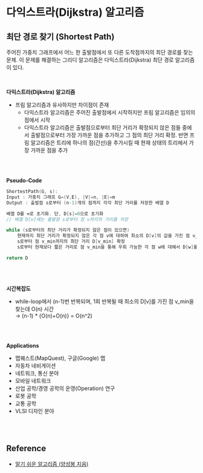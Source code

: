 # 다익스트라(Dijkstra) 알고리즘

## 최단 경로 찾기 (Shortest Path)

주어진 가중치 그래프에서 어느 한 출발점에서 또 다른 도착점까지의 최단 경로를 찾는 문제. 이 문제를 해결하는 그리디 알고리즘은 다익스트라(Dijkstra) 최단 경로 알고리즘이 있다.

<br>

**다익스트라(Dijkstra) 알고리즘**

- 프림 알고리즘과 유사하지만 차이점이 존재
    - 다익스트라 알고리즘은 주어진 출발점에서 시작하지만 프림 알고리즘은 임의의 점에서 시작
    - 다익스트라 알고리즘은 출발점으로부터 최단 거리가 확정되지 않은 점들 중에서 출발점으로부터 가장 가까운 점을 추가하고 그 점의 최단 거리 확정. 반면 프림 알고리즘은 트리에 하나의 점(간선)을 추가시킬 때 현재 상태의 트리에서 가장 가까운 점을 추가

<br>
<br>

**Pseudo-Code**

```c
ShortestPath(G, s):
Input : 가중치 그래프 G=(V,E), |V|=n, |E|=m
Output : 출발점 s로부터 (n-1)개의 점까지 각각 최단 거리를 저장한 배열 D

배열 D를 ∞로 초기화. 단, D[s]=0으로 초기화
// 배열 D[v]에는 출발점 s로부터 점 v까지의 거리를 저장

while (s로부터의 최단 거리가 확정되지 않은 점이 있으면)
	현재까지 최단 거리가 확정되지 않은 각 점 v에 대하여 최소의 D[v]의 값을 가진 점 v_min을 선택
	s로부터 점 v_min까지의 최단 거리 D[v_min] 확정
	s로부터 현재보다 짧은 거리로 점 v_min을 통해 우회 가능한 각 점 w에 대해서 D[w]를 갱신   // 간선 완화

return D
```

<br>
<br>

**시간복잡도**

- while-loop에서 (n-1)번 반복되며, 1회 반복될 때 최소의 D[v]를 가진 점 v_min을 찾는데 O(n) 시간   
  → (n-1) * {O(n)+O(n)} = O(n^2)

<br>
<br>

**Applications**

- 맵퀘스트(MapQuest), 구글(Google) 맵
- 자동차 네비게이션
- 네트워크, 통신 분야
- 모바일 네트워크
- 산업 공학/경영 공학의 운영(Operation) 연구
- 로봇 공학
- 교통 공학
- VLSI 디자인 분야

<br>
<br>

## Reference
- [알기 쉬운 알고리즘 (양성봉 지음)](http://www.kyobobook.co.kr/product/detailViewKor.laf?mallGb=KOR&ejkGb=KOR&linkClass=&barcode=9788970504896)
